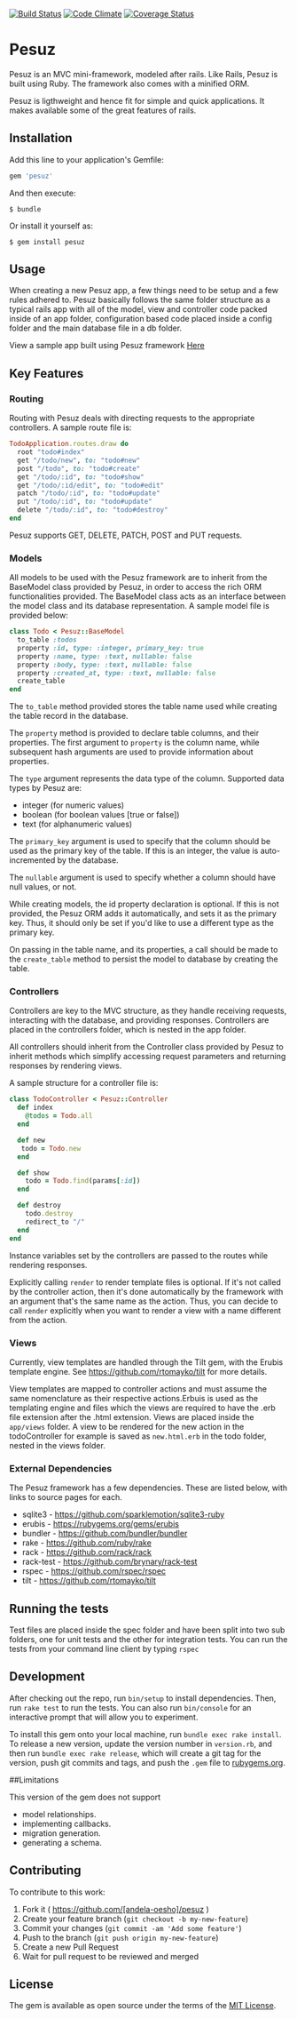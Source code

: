 [![Build Status](https://travis-ci.org/andela-oesho/pesuz.svg?branch=master)](https://travis-ci.org/andela-oesho/Pesuz)
[![Code Climate](https://codeclimate.com/github/andela-oesho/pesuz/badges/gpa.svg)](https://codeclimate.com/github/andela-oesho/pesuz)
[![Coverage Status](https://coveralls.io/repos/github/andela-oesho/pesuz/badge.svg?branch=master)](https://coveralls.io/github/andela-oesho/pesuz?branch=master)


# Pesuz

Pesuz is an MVC mini-framework, modeled after rails. Like Rails, Pesuz is built using Ruby. The framework also comes with a minified ORM.

Pesuz is ligthweight and hence fit for simple and quick applications. It makes available some of the great features of rails.


## Installation

Add this line to your application's Gemfile:

```ruby
gem 'pesuz'
```

And then execute:

    $ bundle

Or install it yourself as:

    $ gem install pesuz

## Usage

When creating a new Pesuz app, a few things need to be setup and a few rules adhered to. Pesuz basically follows the same folder structure as a typical rails app with all of the model, view and controller code packed inside of an app folder, configuration based code placed inside a config folder and the main database file in a db folder.

View a sample app built using Pesuz framework [Here](https://github.com/andela-oesho/suzsnam)

## Key Features

### Routing
Routing with Pesuz deals with directing requests to the appropriate controllers. A sample route file is:

```ruby
TodoApplication.routes.draw do
  root "todo#index"
  get "/todo/new", to: "todo#new"
  post "/todo", to: "todo#create"
  get "/todo/:id", to: "todo#show"
  get "/todo/:id/edit", to: "todo#edit"
  patch "/todo/:id", to: "todo#update"
  put "/todo/:id", to: "todo#update"
  delete "/todo/:id", to: "todo#destroy"
end
```
Pesuz supports GET, DELETE, PATCH, POST and PUT requests.


### Models
All models to be used with the Pesuz framework are to inherit from the BaseModel class provided by Pesuz, in order to access the rich ORM functionalities provided. The BaseModel class acts as an interface between the model class and its database representation. A sample model file is provided below:

```ruby
class Todo < Pesuz::BaseModel
  to_table :todos
  property :id, type: :integer, primary_key: true
  property :name, type: :text, nullable: false
  property :body, type: :text, nullable: false
  property :created_at, type: :text, nullable: false
  create_table
end
```
The `to_table` method provided stores the table name used while creating the table record in the database.

The `property` method is provided to declare table columns, and their properties. The first argument to `property` is the column name, while subsequent hash arguments are used to provide information about properties.

The `type` argument represents the data type of the column. Supported data types by Pesuz are:

  * integer (for numeric values)
  * boolean (for boolean values [true or false])
  * text    (for alphanumeric values)

The `primary_key` argument is used to specify that the column should be used as the primary key of the table. If this is an integer, the value is auto-incremented by the database.

The `nullable` argument is used to specify whether a column should have null values, or not.

While creating models, the id property declaration is optional. If this is not provided, the Pesuz ORM adds it automatically, and sets it as the primary key. Thus, it should only be set if you'd like to use a different type as the primary key.

On passing in the table name, and its properties, a call should be made to the `create_table` method to persist the model to database by creating the table.


### Controllers
Controllers are key to the MVC structure, as they handle receiving requests, interacting with the database, and providing responses. Controllers are placed in the controllers folder, which is nested in the app folder.

All controllers should inherit from the Controller class provided by Pesuz to inherit methods which simplify accessing request parameters and returning responses by rendering views.

A sample structure for a controller file is:

```ruby
class TodoController < Pesuz::Controller
  def index
    @todos = Todo.all
  end

  def new
   todo = Todo.new
  end

  def show
    todo = Todo.find(params[:id])
  end

  def destroy
    todo.destroy
    redirect_to "/"
  end
end
```

Instance variables set by the controllers are passed to the routes while rendering responses.

Explicitly calling `render` to render template files is optional. If it's not called by the controller action, then it's done automatically by the framework with an argument that's the same name as the action. Thus, you can decide to call `render` explicitly when you want to render a view with a name different from the action.


### Views
Currently, view templates are handled through the Tilt gem, with the Erubis template engine. See https://github.com/rtomayko/tilt for more details.

View templates are mapped to controller actions and must assume the same nomenclature as their respective actions.Erbuis is used as the templating engine and files which the views are required to have the .erb file extension after the .html extension. Views are placed inside the `app/views` folder. A view to be rendered for the new action in the todoController for example is saved as `new.html.erb` in the todo folder, nested in the views folder.

### External Dependencies
The Pesuz framework has a few dependencies. These are listed below, with links to source pages for each.

  * sqlite3     - https://github.com/sparklemotion/sqlite3-ruby
  * erubis      - https://rubygems.org/gems/erubis
  * bundler     - https://github.com/bundler/bundler
  * rake        - https://github.com/ruby/rake
  * rack        - https://github.com/rack/rack
  * rack-test   - https://github.com/brynary/rack-test
  * rspec       - https://github.com/rspec/rspec
  * tilt        - https://github.com/rtomayko/tilt

## Running the tests

Test files are placed inside the spec folder and have been split into two sub folders, one for unit tests and the other for integration tests. You can run the tests from your command line client by typing `rspec`

## Development

After checking out the repo, run `bin/setup` to install dependencies. Then, run `rake test` to run the tests. You can also run `bin/console` for an interactive prompt that will allow you to experiment.

To install this gem onto your local machine, run `bundle exec rake install`. To release a new version, update the version number in `version.rb`, and then run `bundle exec rake release`, which will create a git tag for the version, push git commits and tags, and push the `.gem` file to [rubygems.org](https://rubygems.org).

##Limitations

This version of the gem does not support

* model relationships.
* implementing callbacks.
* migration generation.
* generating a schema.

## Contributing

To contribute to this work:

1. Fork it ( https://github.com/[andela-oesho]/pesuz )
2. Create your feature branch (`git checkout -b my-new-feature`)
3. Commit your changes (`git commit -am 'Add some feature'`)
4. Push to the branch (`git push origin my-new-feature`)
5. Create a new Pull Request
6. Wait for pull request to be reviewed and merged



## License

The gem is available as open source under the terms of the [MIT License](http://opensource.org/licenses/MIT).

